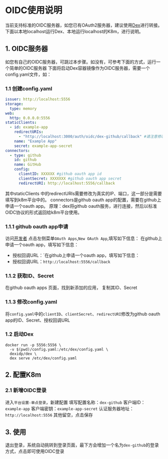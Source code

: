 # OIDC使用说明
当前支持标准的OIDC服务器，如您已有OAuth2服务器，建议使用[Dex](https://github.com/dexidp/dex)进行转接。
下面以本地localhost运行Dex、本地运行localhost的K8m，进行说明。
## 1. OIDC服务器
如您有自己的OIDC服务器，可跳过本步骤。如没有，可参考下面的方式，运行一个简单的OIDC服务器
下面将启动Dex容器镜像作为OIDC服务器，需要一个config.yaml文件，如：
### 1.1 创建config.yaml
```config.yaml
issuer: http://localhost:5556
storage:
  type: memory
web:
  http: 0.0.0.0:5556
staticClients:
  - id: example-app
    redirectURIs:
      - "http://localhost:3000/auth/oidc/dex-github/callback" #请注意修改为真实的IP、端口
    name: "Example App"
    secret: example-app-secret
connectors:
  - type: github
    id: github
    name: GitHub
    config:
      clientID: XXXXXX #github oauth app id
      clientSecret: XXXXXXX #github oauth app secret
      redirectURI: http://localhost:5556/callback
```
其中staticClients 中的redirectURIs需要修改为真实的IP、端口，这一部分是需要填写到k8m平台中的。
connectors是github oauth app的配置，需要在github上申请一个oauth app。
原理：dex将github oauth服务，进行连接，然后以标准OIDC协议的形式返回给k8m平台使用。

### 1.1.1 github oauth app申请
访问[开发者](https://github.com/settings/developers)
点击左侧菜单`OAuth Apps`,`New OAuth App`,填写如下信息：
在github上申请一个oauth app，填写如下信息：
- 授权回调URL：`在github上申请一个oauth app，填写如下信息：
- 授权回调URL：`http://localhost:5556/callback`
  
### 1.1.2 获取ID、Secret
在github oauth apps 页面，找到新添加的应用，
复制其ID、Secret
### 1.1.3 修改config.yaml
将`config.yaml`中的`clientID`、`clientSecret`、`redirectURI`修改为github oauth app的ID、Secret、授权回调URL
### 1.2 启动Dex
```shell
docker run -p 5556:5556 \
  -v $(pwd)/config.yaml:/etc/dex/config.yaml \
  dexidp/dex \
  dex serve /etc/dex/config.yaml
```
## 2. 配置K8m
### 2.1 新增OIDC登录
进入`平台设置-单点登录`，新建配置
填写配置名称：`dex-github`
客户端ID：`example-app`
客户端密钥：`example-app-secret`
认证服务器地址：`http://localhost:5556`
其他留空，点击保存

## 3. 使用
退出登录，系统自动挑转到登录页面，最下方会增加一个名为`dex-github`的登录方式，点击即可使用OIDC登录